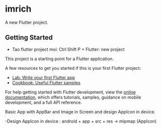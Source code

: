 # imrich

A new Flutter project.

## Getting Started
- Tao flutter project moi: Ctrl Shift P + Flutter: new project

This project is a starting point for a Flutter application.

A few resources to get you started if this is your first Flutter project:

- [Lab: Write your first Flutter app](https://docs.flutter.dev/get-started/codelab)
- [Cookbook: Useful Flutter samples](https://docs.flutter.dev/cookbook)

For help getting started with Flutter development, view the
[online documentation](https://docs.flutter.dev/), which offers tutorials,
samples, guidance on mobile development, and a full API reference.


Basic App with AppBar and Image in Screen and design AppIcon in device.


-Design AppIcon in device :
android + app + src + res -> mipmap (AppIcon)